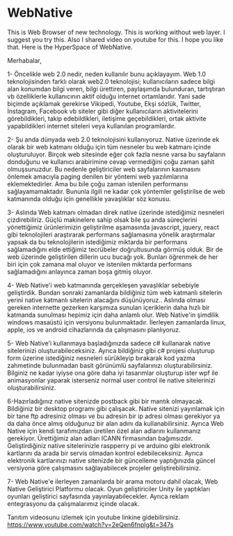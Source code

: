 # WebNative
This is Web Browser of new technology. This is working without web layer. I suggest you try this. Also I shared video on youtube for this. I hope you like that. Here is the HyperSpace of WebNative.


Merhabalar,

1- Öncelikle web 2.0 nedir, neden kullanılır bunu açıklayayım. Web 1.0 teknolojisinden farklı olarak web2.0 teknolojisi; kullanıcıların sadece bilgi alan konumdan bilgi veren, bilgi ürettiren, paylaşımda bulunduran, tartıştıran vb özelliklerle kullanıcının aktif olduğu internet ortamlarıdır.  Yani sade biçimde açıklamak gerekirse Vikipedi, Youtube, Ekşi sözlük, Twitter, İnstagram, Facebook vb siteler gibi diğer kullanıcıların aktivitelerini görebildikleri, takip edebildikleri,  iletişime geçebildikleri,  ortak aktivite yapabildikleri internet siteleri veya kullanılan programlardır.

2- Şu anda dünyada web 2.0 teknolojisini kullanıyoruz. Native üzerinde ek olarak bir web katmanı olduğu için tüm nesneler bu web katmanı içinde oluşturuluyor. Birçok web sitesinde eğer çok fazla nesne varsa bu sayfaların donduğunu ve kullanıcı arabirimine cevap vermediğini çoğu zaman şahit olmuşsunuzdur. Bu nedenle geliştiriciler web sayfalarının kasmasını önlemek amacıyla paging denilen bir yöntemi web yazılımlarına eklemektedirler. Ama bu bile çoğu zaman istenilen performansı sağlayamamaktadır. Bununla ilgili ne kadar çok yöntemler geliştirilse de web katmanında olduğu için genellikle yavaşlıklar söz konusu.

3- Aslında Web katmanı olmadan direk native üzerinde istediğimiz nesneleri çizdirebiliriz. Güçlü makinelere sahip olsak bile şu anda süreçlerini yönettiğimiz ürünlerimizin geliştirilme aşamasında javascript, jquery, react gibi teknolojileri araştırarak performans sağlamasına yönelik araştırmalar yapsak da bu teknolojilerin istediğimiz miktarda bir performans sağlamadığını elde ettiğimiz tecrübeler doğrultusunda görmüş olduk. Bir de web üzerinde geliştirilen dillerin ucu bucağı yok. Bunları öğrenmek de her biri için çok zamana mal oluyor ve istenilen miktarda performans sağlamadığını anlayınca zaman boşa gitmiş oluyor.


4- Web Native'i web katmanında gerçekleşen yavaşlıklar sebebiyle geliştirdik. Bundan sonraki zamanlarda bildiğiniz tüm web katmanlı sitelerin yerini native katmanlı sitelerin alacağını düşünüyoruz.. Aslında olması gereken internette gezerken karşımıza sunulan içeriklerin daha hızlı bir katmanda sunulması hepimiz için daha anlamlı olur.  Web Native'in şimdilik windows masaüstü için versiyonu bulunmaktadır. İlerleyen zamanlarda linux, apple, ios ve android cihazlarında da çalışmasını planlıyoruz. 

5- Web Native'i kullanmaya başladığınızda sadece c# kullanarak native sitelerinizi oluşturabileceksiniz. Ayrıca bildiğiniz gibi c# projesi oluşturup form üzerine istediğiniz nesneleri sürükleyip bırakarak kod yazma zahmetinde bulunmadan basit görünümlü sayfalarınızı oluşturabilirsiniz. Bilginiz ne kadar iyiyse ona göre daha iyi tasarımlar oluşturup ister wpf ile animasyonlar yaparak isterseniz normal user control ile native sitelerinizi oluşturabilirsiniz. 

6-Hazırladığınız native sitenizde postback gibi bir mantık olmayacak. Bildiğiniz bir desktop programı gibi çalışacak. Native sitenizi yayınlamak için bir tane ftp adresiniz olması ve bu adresin bir ip adresi olması gerekiyor ya da daha önce almış olduğunuz bir alan adını da kullanabilirsiniz. Ayrıca Web Native için kendi tarafımızdan üretilen özel alan adlarını kullanmanız gerekiyor. Ürettiğimiz alan adları ICANN firmasından bağımsızdır. Geliştirdiğiniz native sitelerinizle raspperry pi ve arduino gibi elektronik kartlarını da arada bir servis olmadan kontrol edebileceksiniz. Ayrıca elektronik kartlarınızı native sitenizde bir güncelleme yaptığınızda güncel versiyona göre çalışmasını sağlayabilecek projeler geliştirebilirsiniz.

7- Web Native'e ilerleyen zamanlarda bir arama motoru dahil olacak, Web Native Geliştirici Platformu olacak. Oyun geliştiriciler Unity ile yaptıkları oyunları geliştirici sayfasında yayınlayabilecekler. Ayrıca reklam entegrasyonu da çalışmalarımız içinde olacak.

Tanıtım videosunu izlemek için youtube linkine gidebilirsiniz.
https://www.youtube.com/watch?v=2eQen6fnplg&t=347s
